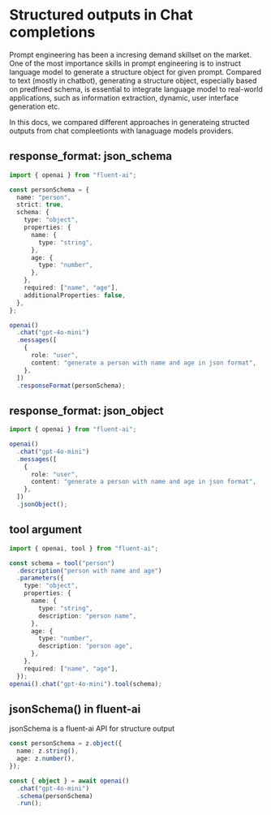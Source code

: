 # Structured outputs in Chat completions

Prompt engineering has been a incresing demand skillset on the market. One of the most importance skills in prompt engineering is to instruct language model to generate a structure object for given prompt. Compared to text (mostly in chatbot), generating a structure object, especially based on predfined schema, is essential to integrate language model to real-world applications, such as information extraction, dynamic, user interface generation etc.

In this docs, we compared different approaches in generateing structed outputs from chat compleetionts with lanaguage models providers.

## response_format: json_schema

```ts
import { openai } from "fluent-ai";

const personSchema = {
  name: "person",
  strict: true,
  schema: {
    type: "object",
    properties: {
      name: {
        type: "string",
      },
      age: {
        type: "number",
      },
    },
    required: ["name", "age"],
    additionalProperties: false,
  },
};

openai()
  .chat("gpt-4o-mini")
  .messages([
    {
      role: "user",
      content: "generate a person with name and age in json format",
    },
  ])
  .responseFormat(personSchema);
```

## response_format: json_object

```ts
import { openai } from "fluent-ai";

openai()
  .chat("gpt-4o-mini")
  .messages([
    {
      role: "user",
      content: "generate a person with name and age in json format",
    },
  ])
  .jsonObject();
```

## tool argument

```ts
import { openai, tool } from "fluent-ai";

const schema = tool("person")
  .description("person with name and age")
  .parameters({
    type: "object",
    properties: {
      name: {
        type: "string",
        description: "person name",
      },
      age: {
        type: "number",
        description: "person age",
      },
    },
    required: ["name", "age"],
  });
openai().chat("gpt-4o-mini").tool(schema);
```

## jsonSchema() in fluent-ai

jsonSchema is a fluent-ai API for structure output

```ts
const personSchema = z.object({
  name: z.string(),
  age: z.number(),
});

const { object } = await openai()
  .chat("gpt-4o-mini")
  .schema(personSchema)
  .run();
```
